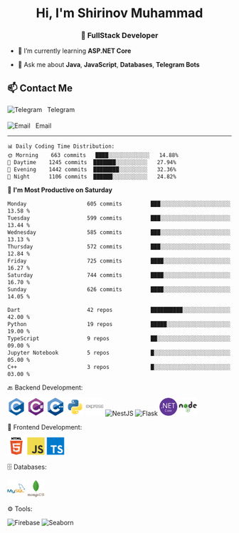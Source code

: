 <h1 align="center">Hi, I'm Shirinov Muhammad</h1>
<h3 align="center">🚀 FullStack Developer</h3>

- 🌱 I’m currently learning **ASP.NET Core**

- 💬 Ask me about **Java**, **JavaScript**, **Databases**, **Telegram Bots**

## 📫 Contact Me

<p align="left">
  <a href="https://t.me/Shirinov_m" target="_blank" style="text-decoration: none;">
    <img src="https://cdn-icons-png.flaticon.com/512/2111/2111646.png" alt="Telegram" width="30" height="30" style="vertical-align: middle;"/>
    <span style="margin-left: 8px; vertical-align: middle;">Telegram</span>
  </a>
  <br><br>
  <a href="mailto:shirinovmuhammad11@gmail.com" target="_blank" style="text-decoration: none;">
    <img src="https://cdn-icons-png.flaticon.com/512/732/732200.png" alt="Email" width="30" height="30" style="vertical-align: middle;"/>
    <span style="margin-left: 8px; vertical-align: middle;">Email</span>
  </a>
</p>

---

```text
📊 Daily Coding Time Distribution:
🌞 Morning    663 commits   ████░░░░░░░░░░░░░   14.88%
🌆 Daytime    1245 commits  ███████░░░░░░░░░░   27.94%
🌃 Evening    1442 commits  ████████░░░░░░░░░   32.36%
🌙 Night      1106 commits  ██████░░░░░░░░░░░   24.82%
```
📅 **I'm Most Productive on Saturday** 

```text
Monday                   605 commits         ███░░░░░░░░░░░░░░░░░░░░░░   13.58 % 
Tuesday                  599 commits         ███░░░░░░░░░░░░░░░░░░░░░░   13.44 % 
Wednesday                585 commits         ███░░░░░░░░░░░░░░░░░░░░░░   13.13 % 
Thursday                 572 commits         ███░░░░░░░░░░░░░░░░░░░░░░   12.84 % 
Friday                   725 commits         ████░░░░░░░░░░░░░░░░░░░░░   16.27 % 
Saturday                 744 commits         ████░░░░░░░░░░░░░░░░░░░░░   16.70 % 
Sunday                   626 commits         ████░░░░░░░░░░░░░░░░░░░░░   14.05 % 
```


```text
Dart                     42 repos            ██████████░░░░░░░░░░░░░░░   42.00 % 
Python                   19 repos            █████░░░░░░░░░░░░░░░░░░░░   19.00 % 
TypeScript               9 repos             ██░░░░░░░░░░░░░░░░░░░░░░░   09.00 % 
Jupyter Notebook         5 repos             █░░░░░░░░░░░░░░░░░░░░░░░░   05.00 % 
C++                      3 repos             █░░░░░░░░░░░░░░░░░░░░░░░░   03.00 % 
```


🔙 Backend Development:
<p align="left"> <img src="https://raw.githubusercontent.com/devicons/devicon/master/icons/c/c-original.svg" width="40" height="40" alt="C" /> <img src="https://raw.githubusercontent.com/devicons/devicon/master/icons/csharp/csharp-original.svg" width="40" height="40" alt="C#" /> <img src="https://raw.githubusercontent.com/devicons/devicon/master/icons/cplusplus/cplusplus-original.svg" width="40" height="40" alt="C++" /> <img src="https://raw.githubusercontent.com/devicons/devicon/master/icons/python/python-original.svg" width="40" height="40" alt="Python" /> <img src="https://raw.githubusercontent.com/devicons/devicon/master/icons/express/express-original-wordmark.svg" width="40" height="40" alt="Express" /> <img src="https://www.vectorlogo.zone/logos/nestjs/nestjs-icon.svg" width="40" height="40" alt="NestJS" /> <img src="https://www.vectorlogo.zone/logos/pocoo_flask/pocoo_flask-icon.svg" width="40" height="40" alt="Flask" /> <img src="https://raw.githubusercontent.com/devicons/devicon/master/icons/dotnetcore/dotnetcore-original.svg" width="40" height="40" alt=".NET Core" /> <img src="https://raw.githubusercontent.com/devicons/devicon/master/icons/nodejs/nodejs-original-wordmark.svg" width="40" height="40" alt="NodeJS" /> </p>
🎨 Frontend Development:
<p align="left"> <img src="https://raw.githubusercontent.com/devicons/devicon/master/icons/html5/html5-original-wordmark.svg" width="40" height="40" alt="HTML5" /> <img src="https://raw.githubusercontent.com/devicons/devicon/master/icons/javascript/javascript-original.svg" width="40" height="40" alt="JavaScript" /> <img src="https://raw.githubusercontent.com/devicons/devicon/master/icons/typescript/typescript-original.svg" width="40" height="40" alt="TypeScript" /> </p>
🗄️ Databases:
<p align="left"> <img src="https://raw.githubusercontent.com/devicons/devicon/master/icons/mysql/mysql-original-wordmark.svg" width="40" height="40" alt="MySQL" /> <img src="https://raw.githubusercontent.com/devicons/devicon/master/icons/mongodb/mongodb-original-wordmark.svg" width="40" height="40" alt="MongoDB" /> </p>
⚙️ Tools:
<p align="left"> <img src="https://www.vectorlogo.zone/logos/firebase/firebase-icon.svg" width="40" height="40" alt="Firebase" /> <img src="https://seaborn.pydata.org/_images/logo-mark-lightbg.svg" width="40" height="40" alt="Seaborn" /> </p>
